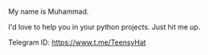 My name is Muhammad.

I'd love to help you in your python projects. Just hit me up.

Telegram ID: https://www.t.me/TeensyHat
